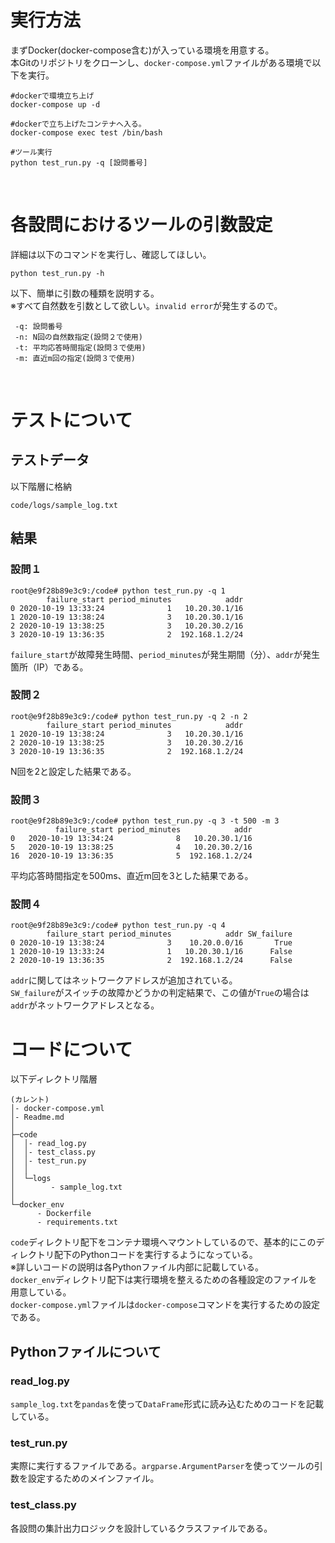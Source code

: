 # 実行方法
まずDocker(docker-compose含む)が入っている環境を用意する。<br/>
本Gitのリポジトリをクローンし、`docker-compose.yml`ファイルがある環境で以下を実行。
```
#dockerで環境立ち上げ
docker-compose up -d

#dockerで立ち上げたコンテナへ入る。
docker-compose exec test /bin/bash

#ツール実行
python test_run.py -q [設問番号] 
```
<br/>

# 各設問におけるツールの引数設定
詳細は以下のコマンドを実行し、確認してほしい。
```
python test_run.py -h
```

以下、簡単に引数の種類を説明する。<br/>
※すべて自然数を引数として欲しい。`invalid error`が発生するので。
```
 -q: 設問番号
 -n: N回の自然数指定(設問２で使用)
 -t: 平均応答時間指定(設問３で使用)
 -m: 直近m回の指定(設問３で使用)
```
<br/>

# テストについて
## テストデータ
以下階層に格納
```
code/logs/sample_log.txt
```
## 結果
### 設問１
```
root@e9f28b89e3c9:/code# python test_run.py -q 1
        failure_start period_minutes            addr
0 2020-10-19 13:33:24              1   10.20.30.1/16
1 2020-10-19 13:38:24              3   10.20.30.1/16
2 2020-10-19 13:38:25              3   10.20.30.2/16
3 2020-10-19 13:36:35              2  192.168.1.2/24
```
`failure_start`が故障発生時間、`period_minutes`が発生期間（分）、`addr`が発生箇所（IP）である。

### 設問２
```
root@e9f28b89e3c9:/code# python test_run.py -q 2 -n 2
        failure_start period_minutes            addr
1 2020-10-19 13:38:24              3   10.20.30.1/16
2 2020-10-19 13:38:25              3   10.20.30.2/16
3 2020-10-19 13:36:35              2  192.168.1.2/24
```
N回を2と設定した結果である。

### 設問３
```
root@e9f28b89e3c9:/code# python test_run.py -q 3 -t 500 -m 3
          failure_start period_minutes            addr
0   2020-10-19 13:34:24              8   10.20.30.1/16
5   2020-10-19 13:38:25              4   10.20.30.2/16
16  2020-10-19 13:36:35              5  192.168.1.2/24
```
平均応答時間指定を500ms、直近m回を3とした結果である。

### 設問４
```
root@e9f28b89e3c9:/code# python test_run.py -q 4
        failure_start period_minutes            addr SW_failure
0 2020-10-19 13:38:24              3    10.20.0.0/16       True
1 2020-10-19 13:33:24              1   10.20.30.1/16      False
2 2020-10-19 13:36:35              2  192.168.1.2/24      False
```
`addr`に関してはネットワークアドレスが追加されている。<br/>
`SW_failure`がスイッチの故障かどうかの判定結果で、この値が`True`の場合は`addr`がネットワークアドレスとなる。
<br/>

# コードについて
以下ディレクトリ階層

```
(カレント)
│- docker-compose.yml
│- Readme.md
│
├─code
│  │- read_log.py
│  │- test_class.py
│  │- test_run.py
│  │
│  └─logs
│        - sample_log.txt
│
└─docker_env
      - Dockerfile
      - requirements.txt
```

`code`ディレクトリ配下をコンテナ環境へマウントしているので、基本的にこのディレクトリ配下のPythonコードを実行するようになっている。<br/>
※詳しいコードの説明は各Pythonファイル内部に記載している。<br/>
`docker_env`ディレクトリ配下は実行環境を整えるための各種設定のファイルを用意している。<br/>
`docker-compose.yml`ファイルは`docker-compose`コマンドを実行するための設定である。

## Pythonファイルについて
### read_log.py
`sample_log.txt`を`pandas`を使って`DataFrame`形式に読み込むためのコードを記載している。
### test_run.py
実際に実行するファイルである。`argparse.ArgumentParser`を使ってツールの引数を設定するためのメインファイル。
### test_class.py
各設問の集計出力ロジックを設計しているクラスファイルである。
